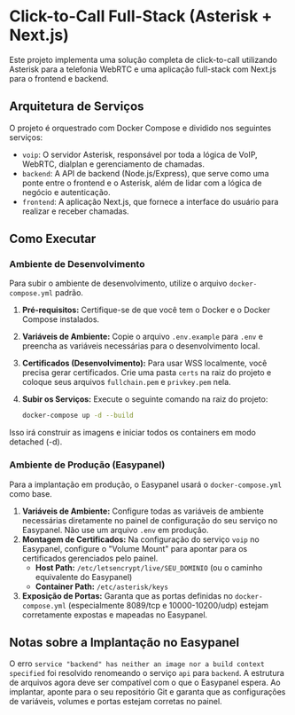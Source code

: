 # Click-to-Call Full-Stack (Asterisk + Next.js)

Este projeto implementa uma solução completa de click-to-call utilizando Asterisk para a telefonia WebRTC e uma aplicação full-stack com Next.js para o frontend e backend.

## Arquitetura de Serviços

O projeto é orquestrado com Docker Compose e dividido nos seguintes serviços:

- `voip`: O servidor Asterisk, responsável por toda a lógica de VoIP, WebRTC, dialplan e gerenciamento de chamadas.
- `backend`: A API de backend (Node.js/Express), que serve como uma ponte entre o frontend e o Asterisk, além de lidar com a lógica de negócio e autenticação.
- `frontend`: A aplicação Next.js, que fornece a interface do usuário para realizar e receber chamadas.

## Como Executar

### Ambiente de Desenvolvimento

Para subir o ambiente de desenvolvimento, utilize o arquivo `docker-compose.yml` padrão.

1.  **Pré-requisitos:** Certifique-se de que você tem o Docker e o Docker Compose instalados.
2.  **Variáveis de Ambiente:** Copie o arquivo `.env.example` para `.env` e preencha as variáveis necessárias para o desenvolvimento local.
3.  **Certificados (Desenvolvimento):** Para usar WSS localmente, você precisa gerar certificados. Crie uma pasta `certs` na raiz do projeto e coloque seus arquivos `fullchain.pem` e `privkey.pem` nela.
4.  **Subir os Serviços:** Execute o seguinte comando na raiz do projeto:

    ```bash
    docker-compose up -d --build
    ```

Isso irá construir as imagens e iniciar todos os containers em modo detached (-d).

### Ambiente de Produção (Easypanel)

Para a implantação em produção, o Easypanel usará o `docker-compose.yml` como base.

1.  **Variáveis de Ambiente:** Configure todas as variáveis de ambiente necessárias diretamente no painel de configuração do seu serviço no Easypanel. Não use um arquivo `.env` em produção.
2.  **Montagem de Certificados:** Na configuração do serviço `voip` no Easypanel, configure o "Volume Mount" para apontar para os certificados gerenciados pelo painel.
    - **Host Path:** `/etc/letsencrypt/live/SEU_DOMINIO` (ou o caminho equivalente do Easypanel)
    - **Container Path:** `/etc/asterisk/keys`
3.  **Exposição de Portas:** Garanta que as portas definidas no `docker-compose.yml` (especialmente 8089/tcp e 10000-10200/udp) estejam corretamente expostas e mapeadas no Easypanel.

## Notas sobre a Implantação no Easypanel

O erro `service "backend" has neither an image nor a build context specified` foi resolvido renomeando o serviço `api` para `backend`. A estrutura de arquivos agora deve ser compatível com o que o Easypanel espera. Ao implantar, aponte para o seu repositório Git e garanta que as configurações de variáveis, volumes e portas estejam corretas no painel. 